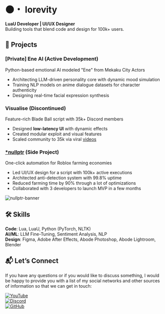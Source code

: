 # 🌑・ lorevity
**LuaU Developer | UI/UX Designer** <br />
Building tools that blend code and design for 100k+ users.

## 🚀 Projects
### **[Private] Ene AI (Active Development)**
Python-based emotional AI modeled "Ene" from Mekaku City Actors
- Architecting LLM-driven personality core with dynamic mood simulation
- Training NLP models on anime dialogue datasets for character authenticity
- Designing real-time facial expression synthesis

### **Visualise (Discontinued)**
Feature-rich Blade Ball script with 35k+ Discord members
- Designed **low-latency UI** with dynamic effects
- Created modular exploit and visual features
- Scaled community to 35k via viral [videos](https://youtube.com/@lorevity)

### **[*nullptr](https://discord.gg/swqnDC5WPC) (Side Project)**
One-click automation for Roblox farming economies
- Led UI/UX design for a script with 100k+ active executions
- Architected anti-detection system with 99.8% uptime
- Reduced farming time by 90% through a lot of optimizations
- Collaborated with 3 developers to launch MVP in a few months

![nullptr-banner](https://github.com/user-attachments/assets/263c6d62-6858-4ae6-a3bb-7dbea8efa593)

## 🛠️ Skills
**Code**: Lua, LuaU, Python (PyTorch, NLTK) <br />
**AI/ML**: LLM Fine-Tuning, Sentiment Analysis, NLP <br />
**Design**: Figma, Adobe After Effects, Abode Photoshop, Abode Lightroom, Blender <br />

## 📬 Let’s Connect
If you have any questions or if you would like to discuss something, I would be happy to provide you with a list of my social networks and other sources of information so that we can get in touch:

[![YouTube](https://img.shields.io/badge/YouTube-@lorevity-FF0000)](https://www.youtube.com/@lorevity) <br />
[![Discord](https://img.shields.io/badge/Discord-@lorevity-5865F2)](https://discordapp.com/users/937392908200472649) <br />
[![GitHub](https://img.shields.io/badge/GitHub-@lorevity-181717)](https://github.com/lorevity) <br />
